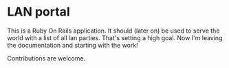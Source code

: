 LAN portal
===

This is a Ruby On Rails application. It should (later on) be used to serve the world with a list of all lan parties. That's setting a high goal. Now I'm leaving the documentation and starting with the work!

Contributions are welcome.
